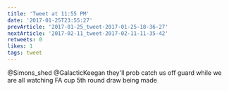 ```yaml
---
title: 'Tweet at 11:55 PM'
date: '2017-01-25T23:55:27'
prevArticle: '2017-01-25_tweet-2017-01-25-18-36-27'
nextArticle: '2017-02-11_tweet-2017-02-11-11-35-42'
retweets: 0
likes: 1
tags: tweet
---
```

@Simons_shed @GalacticKeegan they'll prob catch us off guard while we are all watching FA cup 5th round draw being made